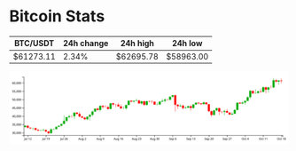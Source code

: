 # Bitcoin Stats

BTC/USDT|24h change|24h high|24h low|
|---|---|---|---|
|$61273.11|2.34%|$62695.78|$58963.00|

<img src="./chart.svg">
